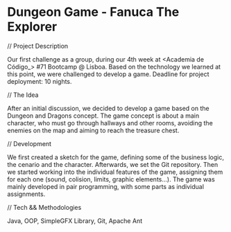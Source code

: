 # Dungeon Game - Fanuca The Explorer

// Project Description 

Our first challenge as a group, during our 4th week at <Academia de Código_> #71 Bootcamp @ Lisboa. Based on the technology we learned at this point, we were challenged to develop a game. Deadline for project deployment: 10 nights.

// The Idea 

After an initial discussion, we decided to develop a game based on the Dungeon and Dragons concept. The game concept is about a main character, who must go through hallways and other rooms, avoiding the enemies on the map and aiming to reach the treasure chest.

// Development 

We first created a sketch for the game, defining some of the business logic, the cenario and the character. Afterwards, we set the Git repository. Then we started working into the individual features of the game, assigning them for each one (sound, colision, limits, graphic elements...). The game was mainly developed in pair programming, with some parts as individual assignments.

// Tech && Methodologies 

Java, OOP, SimpleGFX Library, Git, Apache Ant
